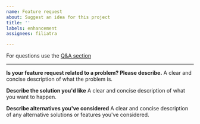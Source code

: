 ```yaml
---
name: Feature request
about: Suggest an idea for this project
title: ''
labels: enhancement
assignees: filiatra

---
```


For questions use the [Q&A section](https://github.com/gismo/gismo/discussions/categories/q-a)

---

**Is your feature request related to a problem? Please describe.**
A clear and concise description of what the problem is. 

**Describe the solution you'd like**
A clear and concise description of what you want to happen.

**Describe alternatives you've considered**
A clear and concise description of any alternative solutions or features you've considered.
